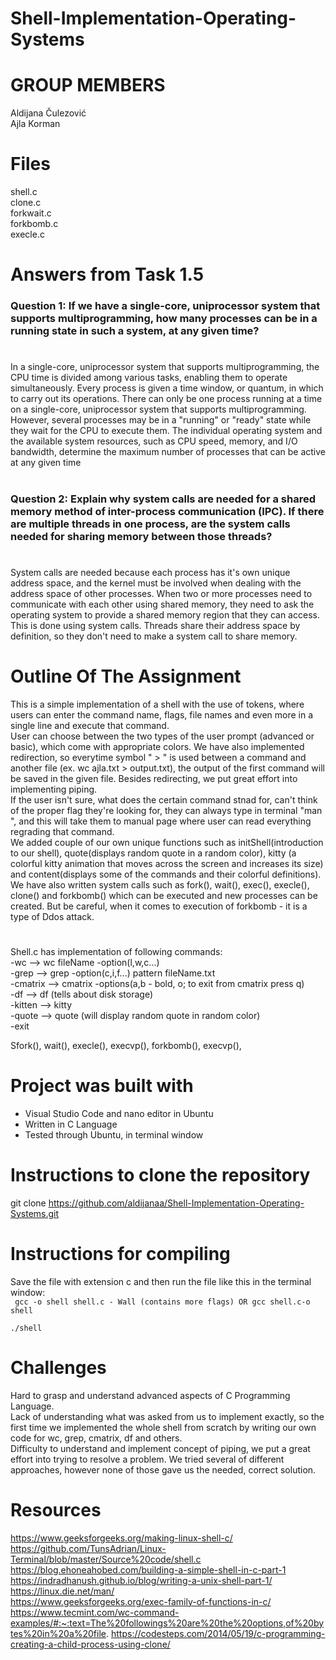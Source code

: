 # Shell-Implementation-Operating-Systems
# GROUP MEMBERS
Aldijana Čulezović <br />
Ajla Korman

# Files
shell.c <br />
clone.c <br />
forkwait.c <br />
forkbomb.c <br />
execle.c <br />


# Answers from Task 1.5
### Question 1: If we have a single-core, uniprocessor system that supports multiprogramming, how many processes can be in a running state in such a system, at any given  time?
# 
In a single-core, uniprocessor system that supports multiprogramming, the CPU time is divided among various tasks, enabling them to operate simultaneously. Every process is given a time window, or quantum, in which to carry out its operations. There can only be one process running at a time on a single-core, uniprocessor system that supports multiprogramming. However, several processes may be in a "running" or "ready" state while they wait for the CPU to execute them. The individual operating system and the available system resources, such as CPU speed, memory, and I/O bandwidth, determine the maximum number of processes that can be active at any given time

#
### Question 2: Explain why system calls are needed for a shared memory method of inter-process communication (IPC). If there are multiple threads in one process, are the system calls needed for sharing memory between those threads?
#
System calls are needed because each process has it's own unique address space, and the kernel must be involved when dealing with the address space of other processes.
When two or more processes need to communicate with each other using shared memory, they need to ask the operating system to provide a shared memory region that they can access. This is done using system calls. Threads share their address space by definition, so they don't need to make a system call to share memory.
# Outline Of The Assignment
This is a simple implementation of a shell with the use of tokens, where users can enter the command name, flags, file names and even more in a single line and execute that command. <br /> User can choose between the two types of the user prompt (advanced or basic), which come with appropriate colors. We have also implemented redirection, so everytime symbol " > " is used between a command and another file (ex. wc ajla.txt > output.txt),  the output of the first command will be saved in the given file. Besides redirecting, we put great effort into implementing piping. <br />If the user isn't sure, what does the certain command stnad for, can't think of the proper flag they're looking for, they can always type in terminal "man <commandName>", and this will take them to manual page where user can read everything regrading that command.<br /> We added couple of our own unique functions such as initShell(introduction to our shell), quote(displays random quote in a random color), kitty (a colorful kitty animation that moves across the screen and increases its size) and content(displays some of the commands and their colorful definitions).<br /> We have also written system calls such as fork(), wait(), exec(), execle(), clone() and forkbomb() which can be executed and new processes can be created. But be careful, when it comes to execution of forkbomb - it is a type of Ddos attack.



# 
Shell.c has implementation of following commands: <br />
-wc -->  wc fileName -option(l,w,c...) <br />
-grep -->  grep -option(c,i,f...) pattern fileName.txt <br />
-cmatrix --> cmatrix -options(a,b - bold, o; to exit from cmatrix press q) <br />
-df -->  df (tells about disk storage) <br />
-kitten -->  kitty <br />
-quote -->  quote (will display random quote in random color) <br />
-exit <br />

Sfork(), wait(), execle(), execvp(), forkbomb(), execvp(),

#
# Project was built with
- Visual Studio Code and nano editor in Ubuntu
- Written in C Language
- Tested through Ubuntu, in terminal window

# Instructions to clone the repository
git clone https://github.com/aldijanaa/Shell-Implementation-Operating-Systems.git
# Instructions for compiling
Save the file with extension c and then run the file like this in the terminal window: <br />
``` gcc -o shell shell.c - Wall (contains more flags) OR gcc shell.c-o shell``` <br/>

```./shell ``` <br/>

# Challenges
Hard to grasp and understand advanced aspects of C Programming Language. <br/>
Lack of understanding what was asked from us to implement exactly, so the first time we implemented the whole shell from scratch by writing our own code for wc, grep, cmatrix, df and others. <br/>
Difficulty to understand and implement concept of piping, we put a great effort into trying to resolve a problem. We tried several of different approaches, however none of those gave us the needed, correct solution. <br/>

# Resources
https://www.geeksforgeeks.org/making-linux-shell-c/
https://github.com/TunsAdrian/Linux-Terminal/blob/master/Source%20code/shell.c
https://blog.ehoneahobed.com/building-a-simple-shell-in-c-part-1
https://indradhanush.github.io/blog/writing-a-unix-shell-part-1/
https://linux.die.net/man/  
https://www.geeksforgeeks.org/exec-family-of-functions-in-c/
https://www.tecmint.com/wc-command-examples/#:~:text=The%20followings%20are%20the%20options,of%20bytes%20in%20a%20file.
https://codesteps.com/2014/05/19/c-programming-creating-a-child-process-using-clone/





